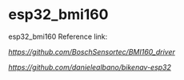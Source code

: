 # esp32_bmi160
esp32_bmi160
Reference link:

*https://github.com/BoschSensortec/BMI160_driver*

*https://github.com/danielealbano/bikenav-esp32*
